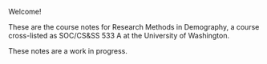Welcome! 

These are the course notes for Research Methods in Demography, a course cross-listed as SOC/CS&SS 533 A at the University of Washington.

These notes are a work in progress.
